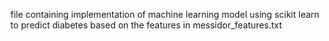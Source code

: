 file containing implementation of machine learning model using scikit learn to predict diabetes based on the features in messidor_features.txt